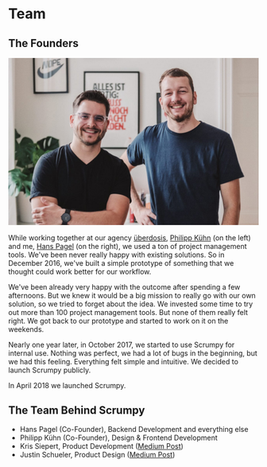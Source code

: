 # Team

## The Founders

![An image](../images/scrumpy_team.jpg)

While working together at our agency [überdosis](https://ueberdosis.io), [Philipp Kühn](https://twitter.com/_philippkuehn) (on the left) and me, [Hans Pagel](https://twitter.com/hanspagel) (on the right), we used a ton of project management tools. We've been never really happy with existing solutions. So in December 2016, we've built a simple prototype of something that we thought could work better for our workflow.

We've been already very happy with the outcome after spending a few afternoons. But we knew it would be a big mission to really go with our own solution, so we tried to forget about the idea. We invested some time to try out more than 100 project management tools. But none of them really felt right. We got back to our prototype and started to work on it on the weekends.

Nearly one year later, in October 2017, we started to use Scrumpy for internal use. Nothing was perfect, we had a lot of bugs in the beginning, but we had this feeling. Everything felt simple and intuitive. We decided to launch Scrumpy publicly.

In April 2018 we launched Scrumpy.

## The Team Behind Scrumpy

- Hans Pagel (Co-Founder), Backend Development and everything else
- Philipp Kühn (Co-Founder), Design & Frontend Development
- Kris Siepert, Product Development ([Medium Post](https://medium.com/scrumpy/welcome-to-the-team-kris-add88dafb1d6))
- Justin Schueler, Product Design ([Medium Post](https://medium.com/scrumpy/welcome-to-the-team-justin-1ab42ba6a04))
